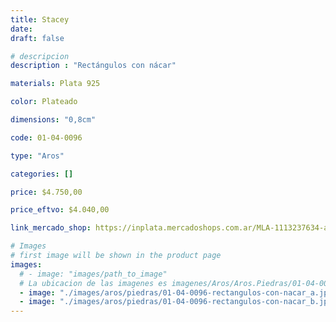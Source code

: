 ```yaml
---
title: Stacey
date: 
draft: false

# descripcion
description : "Rectángulos con nácar"

materials: Plata 925

color: Plateado

dimensions: "0,8cm"

code: 01-04-0096

type: "Aros"

categories: []

price: $4.750,00

price_eftvo: $4.040,00

link_mercado_shop: https://inplata.mercadoshops.com.ar/MLA-1113237634-aros-plata-925-y-nácar-blanco-stacey-_JM

# Images
# first image will be shown in the product page
images:
  # - image: "images/path_to_image"
  # La ubicacion de las imagenes es imagenes/Aros/Aros.Piedras/01-04-0096-stacey
  - image: "./images/aros/piedras/01-04-0096-rectangulos-con-nacar_a.jpeg"
  - image: "./images/aros/piedras/01-04-0096-rectangulos-con-nacar_b.jpeg"
---
```

